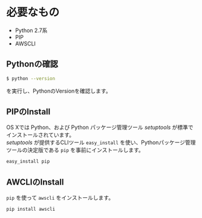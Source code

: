 # 必要なもの

* Python 2.7系
* PIP
* AWSCLI

## Pythonの確認

```sh
$ python --version 
```

を実行し、PythonのVersionを確認します。

## PIPのInstall

OS Xでは Python、および Python パッケージ管理ツール *setuptools* が標準でインストールされています。  
*setuptools* が提供するCLIツール `easy_install` を使い、Pythonパッケージ管理ツールの決定版である `pip` を事前にインストールします。

```sh
easy_install pip
```

## AWCLIのInstall

`pip` を使って `awscli` をインストールします。


```sh
pip install awscli
```
